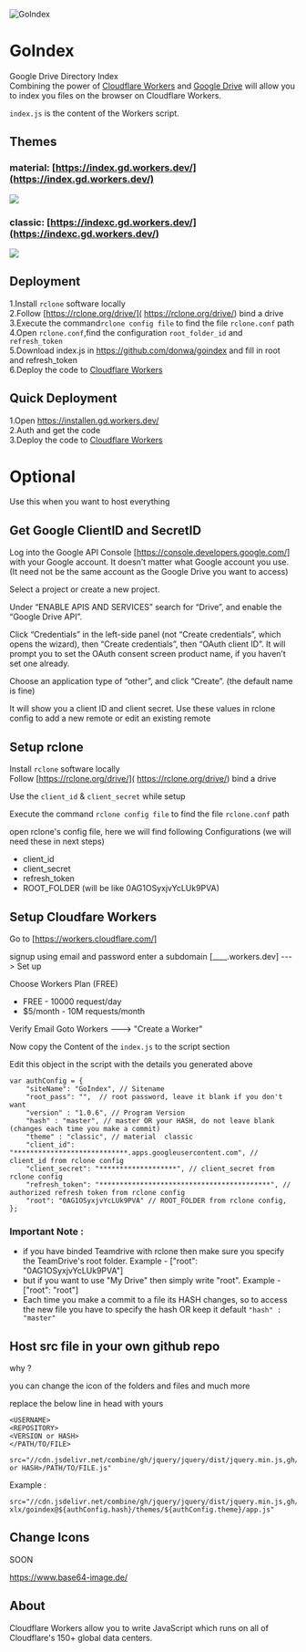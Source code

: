 ![GoIndex](https://raw.githubusercontent.com/donwa/goindex/master/themes/logo.png)  
  
GoIndex  
====  
Google Drive Directory Index  
Combining the power of [Cloudflare Workers](https://workers.cloudflare.com/) and [Google Drive](https://www.google.com/drive/) will allow you to index you files on the browser on Cloudflare Workers.    

`index.js` is the content of the Workers script.  

## Themes
### material: [https://index.gd.workers.dev/](https://index.gd.workers.dev/)

![](https://i.imgur.com/jAq7Lsm.png)

### classic: [https://indexc.gd.workers.dev/](https://indexc.gd.workers.dev/)

![](https://i.imgur.com/lNeh3S3.png)

## Deployment  
1.Install `rclone` software locally  
2.Follow [https://rclone.org/drive/]( https://rclone.org/drive/) bind a drive  
3.Execute the command`rclone config file` to find the file `rclone.conf` path  
4.Open `rclone.conf`,find the configuration `root_folder_id` and `refresh_token`  
5.Download index.js in https://github.com/donwa/goindex and fill in root and refresh_token  
6.Deploy the code to [Cloudflare Workers](https://www.cloudflare.com/)

## Quick Deployment  
1.Open https://installen.gd.workers.dev/  
2.Auth and get the code  
3.Deploy the code to [Cloudflare Workers](https://www.cloudflare.com/)  

# Optional
Use this when you want to host everything

## Get Google ClientID and SecretID
Log into the Google API Console [https://console.developers.google.com/] with your Google account. It doesn’t matter what Google account you use. (It need not be the same account as the Google Drive you want to access)

Select a project or create a new project.

Under “ENABLE APIS AND SERVICES” search for “Drive”, and enable the “Google Drive API”.

Click “Credentials” in the left-side panel (not “Create credentials”, which opens the wizard), then “Create credentials”, then “OAuth client ID”. It will prompt you to set the OAuth consent screen product name, if you haven’t set one already.

Choose an application type of “other”, and click “Create”. (the default name is fine)

It will show you a client ID and client secret. Use these values in rclone config to add a new remote or edit an existing remote

## Setup rclone

Install `rclone` software locally  
Follow [https://rclone.org/drive/]( https://rclone.org/drive/) bind a drive

Use the `client_id` & `client_secret` while setup

Execute the command `rclone config file` to find the file `rclone.conf` path  

open rclone's config file, here we will find following Configurations (we will need these in next steps)
- client_id
- client_secret
- refresh_token
- ROOT_FOLDER (will be like 0AG1OSyxjvYcLUk9PVA)

## Setup Cloudfare Workers

Go to [https://workers.cloudflare.com/]

signup using email and password
enter a subdomain [____.workers.dev] ---> Set up

Choose Workers Plan (FREE)
- FREE - 10000 request/day
- $5/month - 10M requests/month
  
Verify Email
Goto Workers ---> "Create a Worker"

Now copy the Content of the `index.js` to the script section

Edit this object in the script with the details you generated above

```
var authConfig = {
    "siteName": "GoIndex", // Sitename
    "root_pass": "",  // root password, leave it blank if you don't want
    "version" : "1.0.6", // Program Version
    "hash" : "master", // master OR your HASH, do not leave blank (changes each time you make a commit)
    "theme" : "classic", // material  classic 
    "client_id": "****************************.apps.googleusercontent.com", // client_id from rclone config
    "client_secret": "*******************", // client_secret from rclone config
    "refresh_token": "******************************************", // authorized refresh token from rclone config
    "root": "0AG1OSyxjvYcLUk9PVA" // ROOT_FOLDER from rclone config,
};
```

### Important Note : 
- if you have binded Teamdrive with rclone then make sure you specify the TeamDrive's root folder.
Example - ["root": "0AG1OSyxjvYcLUk9PVA"]
- but if you want to use "My Drive" then simply write "root".
Example - ["root": "root"]
- Each time you make a commit to a file its HASH changes, so to access the new file you have to specify the hash OR keep it default `"hash" : "master"`


## Host src file in your own github repo
why ?

you can change the icon of the folders and files and much more 

replace the below line in head with yours
```
<USERNAME>
<REPOSITORY>
<VERSION or HASH>
</PATH/TO/FILE>
```
```
src="//cdn.jsdelivr.net/combine/gh/jquery/jquery/dist/jquery.min.js,gh/<USERNAME>/<REPOSITORY>@<VERSION or HASH>/PATH/TO/FILE.js"
```
Example :

```
src="//cdn.jsdelivr.net/combine/gh/jquery/jquery/dist/jquery.min.js,gh/alx-xlx/goindex@${authConfig.hash}/themes/${authConfig.theme}/app.js"
```

## Change Icons
SOON

https://www.base64-image.de/

## About  
Cloudflare Workers allow you to write JavaScript which runs on all of Cloudflare's 150+ global data centers.  
